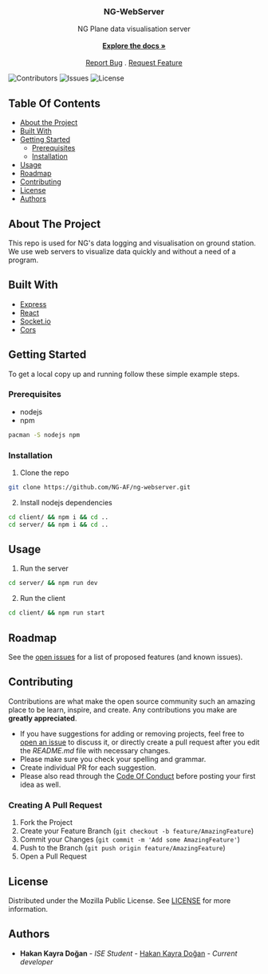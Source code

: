 <br/>
<p align="center">
  <h3 align="center">NG-WebServer</h3>

  <p align="center">
    NG Plane data visualisation server
    <br/>
    <br/>
    <a href="https://github.com/NG-AF/ng-webserver"><strong>Explore the docs »</strong></a>
    <br/>
    <br/>
    <a href="https://github.com/NG-AF/ng-webserver/issues">Report Bug</a>
    .
    <a href="https://github.com/NG-AF/ng-webserver/issues">Request Feature</a>
  </p>
</p>

![Contributors](https://img.shields.io/github/contributors/NG-AF/ng-webserver?color=dark-green) ![Issues](https://img.shields.io/github/issues/NG-AF/ng-webserver) ![License](https://img.shields.io/badge/license-MPL2.0-blue)


## Table Of Contents

* [About the Project](#about-the-project)
* [Built With](#built-with)
* [Getting Started](#getting-started)
  * [Prerequisites](#prerequisites)
  * [Installation](#installation)
* [Usage](#usage)
* [Roadmap](#roadmap)
* [Contributing](#contributing)
* [License](#license)
* [Authors](#authors)

## About The Project

This repo is used for NG's data logging and visualisation on ground station. We use web servers to visualize data quickly and without a need of a program.

## Built With



* [Express](https://expressjs.com/)
* [React](https://react.dev)
* [Socket.io](https://socket.io/)
* [Cors](https://www.npmjs.com/package/cors)

## Getting Started

To get a local copy up and running follow these simple example steps.

### Prerequisites


- nodejs
- npm

```bash
pacman -S nodejs npm
```

### Installation

1. Clone the repo

```bash
git clone https://github.com/NG-AF/ng-webserver.git
```

2. Install nodejs dependencies
```bash
cd client/ && npm i && cd ..
cd server/ && npm i && cd ..
```


## Usage

1. Run the server
```bash
cd server/ && npm run dev
```

2. Run the client
```bash
cd client/ && npm run start
```

## Roadmap

See the [open issues](https://github.com/NG-AF/ng-webserver/issues) for a list of proposed features (and known issues).

## Contributing

Contributions are what make the open source community such an amazing place to be learn, inspire, and create. Any contributions you make are **greatly appreciated**.
* If you have suggestions for adding or removing projects, feel free to [open an issue](https://github.com/NG-AF/ng-webserver/issues/new) to discuss it, or directly create a pull request after you edit the *README.md* file with necessary changes.
* Please make sure you check your spelling and grammar.
* Create individual PR for each suggestion.
* Please also read through the [Code Of Conduct](https://github.com/NG-AF/ng-webserver/blob/main/CODE_OF_CONDUCT.md) before posting your first idea as well.

### Creating A Pull Request

1. Fork the Project
2. Create your Feature Branch (`git checkout -b feature/AmazingFeature`)
3. Commit your Changes (`git commit -m 'Add some AmazingFeature'`)
4. Push to the Branch (`git push origin feature/AmazingFeature`)
5. Open a Pull Request

## License

Distributed under the Mozilla Public License. See [LICENSE](./LICENSE.md) for more information.

## Authors

* **Hakan Kayra Doğan** - *ISE Student* - [Hakan Kayra Doğan](https://github.com/hkayrad) - *Current developer*
